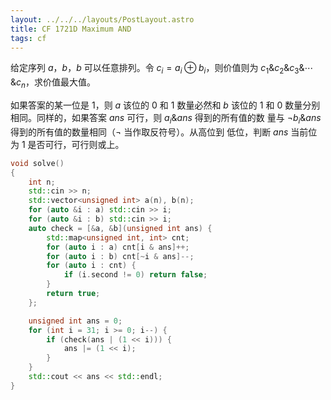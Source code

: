 ```yaml
---
layout: ../../../layouts/PostLayout.astro
title: CF 1721D Maximum AND 
tags: cf
---
```


给定序列 $a$，$b$，$b$ 可以任意排列。令 $c_i = a_i \oplus b_i$，则价值则为 $c_1
\& c_2 \& c_3 \& \cdots \& c_n$，求价值最大值。

如果答案的某一位是 $1$，则 $a$ 该位的 $0$ 和 $1$ 数量必然和 $b$ 该位的 $1$ 和
 $0$ 数量分别相同。同样的，如果答案 $ans$ 可行，则 $a_i \& ans$ 得到的所有值的数
量与 $\neg b_i \& ans$ 得到的所有值的数量相同（$\neg$ 当作取反符号）。从高位到
低位，判断 $ans$ 当前位为 $1$ 是否可行，可行则或上。

```cpp
void solve()
{
    int n;
    std::cin >> n;
    std::vector<unsigned int> a(n), b(n);
    for (auto &i : a) std::cin >> i;
    for (auto &i : b) std::cin >> i;
    auto check = [&a, &b](unsigned int ans) {
        std::map<unsigned int, int> cnt;
        for (auto i : a) cnt[i & ans]++;
        for (auto i : b) cnt[~i & ans]--;
        for (auto i : cnt) {
            if (i.second != 0) return false;
        }
        return true;
    };

    unsigned int ans = 0;
    for (int i = 31; i >= 0; i--) {
        if (check(ans | (1 << i))) {
            ans |= (1 << i);
        }
    }
    std::cout << ans << std::endl;
}
```
